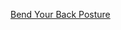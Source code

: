 
[Bend Your Back Posture](https://www.facebook.com/reel/626095706089896?fs=e&s=TIeQ9V&mibextid=0NULKw)